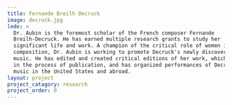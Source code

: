 ```yaml
---
title: Fernande Breilh Decruck 
image: decruck.jpg 
lede: >
  Dr. Aubin is the foremost scholar of the French composer Fernande
  Breilh-Decruck. He has earned multiple research grants to study her
  significant life and work. A champion of the critical role of women in
  composition, Dr. Aubin is working to promote Decruck's newly discovered lost
  music. He has edited and created critical editions of her work, which are now
  in the process of publication, and has organized performances of Decruck's
  music in the United States and abroad.
layout: project
project_catagory: research 
project_order: 0
---
```


